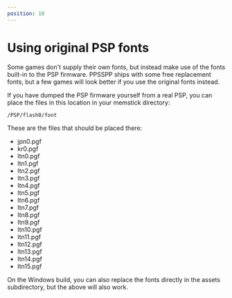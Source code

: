 ```yaml
---
position: 10
---
```

# Using original PSP fonts

Some games don't supply their own fonts, but instead make use of the fonts built-in to the PSP firmware. PPSSPP ships with some free replacement fonts, but a few games will look better if you use the original fonts instead.

If you have dumped the PSP firmware yourself from a real PSP, you can place the files in this location in your memstick directory:

`/PSP/flash0/font`

These are the files that should be placed there:

- jpn0.pgf
- kr0.pgf
- ltn0.pgf
- ltn1.pgf
- ltn2.pgf
- ltn3.pgf
- ltn4.pgf
- ltn5.pgf
- ltn6.pgf
- ltn7.pgf
- ltn8.pgf
- ltn9.pgf
- ltn10.pgf
- ltn11.pgf
- ltn12.pgf
- ltn13.pgf
- ltn14.pgf
- ltn15.pgf

On the Windows build, you can also replace the fonts directly in the assets subdirectory, but the above will also work.